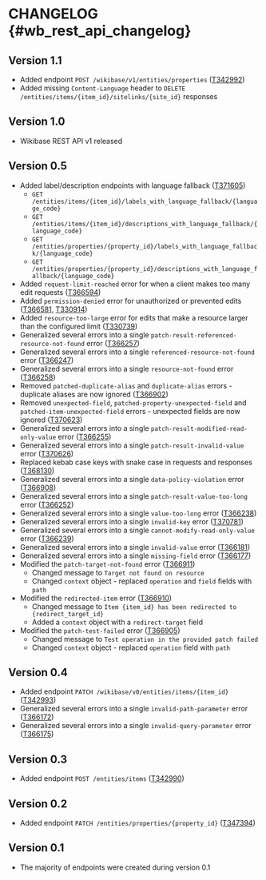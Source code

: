 # CHANGELOG {#wb_rest_api_changelog}

## Version 1.1

* Added endpoint `POST /wikibase/v1/entities/properties` ([T342992](https://phabricator.wikimedia.org/T342992))
* Added missing `Content-Language` header to `DELETE /entities/items/{item_id}/sitelinks/{site_id}` responses

## Version 1.0

* Wikibase REST API v1 released

## Version 0.5

* Added label/description endpoints with language fallback ([T371605](https://phabricator.wikimedia.org/T371605))
  * `GET /entities/items/{item_id}/labels_with_language_fallback/{language_code}`
  * `GET /entities/items/{item_id}/descriptions_with_language_fallback/{language_code}`
  * `GET /entities/properties/{property_id}/labels_with_language_fallback/{language_code}`
  * `GET /entities/properties/{property_id}/descriptions_with_language_fallback/{language_code}`
* Added `request-limit-reached` error for when a client makes too many edit requests ([T366594](https://phabricator.wikimedia.org/T366594))
* Added `permission-denied` error for unauthorized or prevented edits ([T366581](https://phabricator.wikimedia.org/T366581), [T330914](https://phabricator.wikimedia.org/T330914))
* Added `resource-too-large` error for edits that make a resource larger than the configured limit ([T330739](https://phabricator.wikimedia.org/T330739))
* Generalized several errors into a single `patch-result-referenced-resource-not-found` error ([T366257](https://phabricator.wikimedia.org/T366257))
* Generalized several errors into a single `referenced-resource-not-found` error ([T366247](https://phabricator.wikimedia.org/T366247))
* Generalized several errors into a single `resource-not-found` error ([T366258](https://phabricator.wikimedia.org/T366258))
* Removed `patched-duplicate-alias` and `duplicate-alias` errors - duplicate aliases are now ignored ([T366902](https://phabricator.wikimedia.org/T366902))
* Removed `unexpected-field`, `patched-property-unexpected-field` and `patched-item-unexpected-field` errors - unexpected fields are now ignored ([T370623](https://phabricator.wikimedia.org/T370623))
* Generalized several errors into a single `patch-result-modified-read-only-value` error ([T366255](https://phabricator.wikimedia.org/T366255))
* Generalized several errors into a single `patch-result-invalid-value` error ([T370626](https://phabricator.wikimedia.org/T370626))
* Replaced kebab case keys with snake case in requests and responses ([T368130](https://phabricator.wikimedia.org/T368130))
* Generalized several errors into a single `data-policy-violation` error ([T366908](https://phabricator.wikimedia.org/T366908))
* Generalized several errors into a single `patch-result-value-too-long` error ([T366252](https://phabricator.wikimedia.org/T366252))
* Generalized several errors into a single `value-too-long` error ([T366238](https://phabricator.wikimedia.org/T366238))
* Generalized several errors into a single `invalid-key` error ([T370781](https://phabricator.wikimedia.org/T370781))
* Generalized several errors into a single `cannot-modify-read-only-value` error ([T366239](https://phabricator.wikimedia.org/T366239))
* Generalized several errors into a single `invalid-value` error ([T366181](https://phabricator.wikimedia.org/T366181))
* Generalized several errors into a single `missing-field` error ([T366177](https://phabricator.wikimedia.org/T366177))
* Modified the `patch-target-not-found` error ([T366911](https://phabricator.wikimedia.org/T366911))
  * Changed message to `Target not found on resource`
  * Changed `context` object - replaced `operation` and `field` fields with `path`
* Modified the `redirected-item` error ([T366910](https://phabricator.wikimedia.org/T366910))
  * Changed message to `Item {item_id} has been redirected to {redirect_target_id}`
  * Added a `context` object with a `redirect-target` field
* Modified the `patch-test-failed` error ([T366905](https://phabricator.wikimedia.org/T366905))
  * Changed message to `Test operation in the provided patch failed`
  * Changed `context` object - replaced `operation` field with `path`

## Version 0.4

* Added endpoint `PATCH /wikibase/v0/entities/items/{item_id}` ([T342993](https://phabricator.wikimedia.org/T342993))
* Generalized several errors into a single `invalid-path-parameter` error ([T366172](https://phabricator.wikimedia.org/T366172))
* Generalized several errors into a single `invalid-query-parameter` error ([T366175](https://phabricator.wikimedia.org/T366175))

## Version 0.3

* Added endpoint `POST /entities/items` ([T342990](https://phabricator.wikimedia.org/T342990))

## Version 0.2

* Added endpoint `PATCH /entities/properties/{property_id}` ([T347394](https://phabricator.wikimedia.org/T347394))

## Version 0.1

* The majority of endpoints were created during version 0.1
